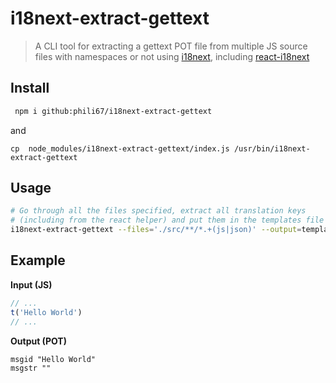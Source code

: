 # i18next-extract-gettext

> A CLI tool for extracting a gettext POT file from multiple JS source files with namespaces or not using [i18next](http://i18next.com/), including [react-i18next](https://github.com/i18next/react-i18next)

## Install

```bash
 npm i github:phili67/i18next-extract-gettext
```

and

```
cp  node_modules/i18next-extract-gettext/index.js /usr/bin/i18next-extract-gettext
```

## Usage

```bash
# Go through all the files specified, extract all translation keys 
# (including from the react helper) and put them in the templates file
i18next-extract-gettext --files='./src/**/*.+(js|json)' --output=templates.pot --ns="MeetingJitsi"
```

## Example

**Input (JS)**

```js
// ...
t('Hello World')
// ...
```

**Output (POT)**

```
msgid "Hello World"
msgstr ""
```
